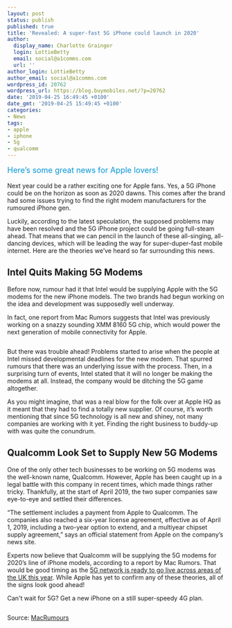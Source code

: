 ```yaml
---
layout: post
status: publish
published: true
title: 'Revealed: A super-fast 5G iPhone could launch in 2020'
author:
  display_name: Charlotte Grainger
  login: LottieBetty
  email: social@a1comms.com
  url: ''
author_login: LottieBetty
author_email: social@a1comms.com
wordpress_id: 20762
wordpress_url: https://blog.buymobiles.net/?p=20762
date: '2019-04-25 16:49:45 +0100'
date_gmt: '2019-04-25 15:49:45 +0100'
categories:
- News
tags:
- apple
- iphone
- 5g
- qualcomm
---
```

<p><!-- wp:paragraph --></p>
<p><span class="postStandFirst" style="color: #0896d5; line-height: 26px; font-size: 18px;">Here&rsquo;s some great news for Apple lovers!</span></p>
<p><!-- /wp:paragraph --></p>
<p><!-- wp:paragraph --></p>
<p>Next year could be a rather exciting one for Apple fans. Yes, a 5G iPhone could be on the horizon as soon as 2020 dawns. This comes after the brand had some issues trying to find the right modem manufacturers for the rumoured iPhone gen.</p>
<p><!-- /wp:paragraph --></p>
<p><!-- wp:paragraph --></p>
<p>Luckily, according to the latest speculation, the supposed problems may have been resolved and the 5G iPhone project could be going full-steam ahead. That means that we can pencil in the launch of these all-singing, all-dancing devices, which will be leading the way for super-duper-fast mobile internet. Here are the theories we&rsquo;ve heard so far surrounding this news.</p>
<p><!-- /wp:paragraph --></p>
<p><!-- wp:heading --></p>
<h2>Intel Quits Making 5G Modems</h2>
<p><!-- /wp:heading --></p>
<p><!-- wp:paragraph --></p>
<p>Before now, rumour had it that Intel would be supplying Apple with the 5G modems for the new iPhone models. The two brands had begun working on the idea and development was supposedly well underway.</p>
<p><!-- /wp:paragraph --></p>
<p><!-- wp:paragraph --></p>
<p>In fact, one report from Mac Rumors suggests that Intel was previously working on a snazzy sounding XMM 8160 5G chip, which would power the next generation of mobile connectivity for Apple.</p>
<p><!-- /wp:paragraph --></p>
<p><!-- wp:image {"id":20766} --></p>
<figure class="wp-block-image"><img src="https://storage.googleapis.com/a1comms-blog-buymobiles/1/2019/04/intel-5g-modem-iphone.jpg" alt="" class="wp-image-20766"/></figure>
<p><!-- /wp:image --></p>
<p><!-- wp:paragraph --></p>
<p>But there was trouble ahead! Problems started to arise when the people at Intel missed developmental deadlines for the new modem. That spurred rumours that there was an underlying issue with the process. Then, in a surprising turn of events, Intel stated that it will no longer be making the modems at all. Instead, the company would be ditching the 5G game altogether.</p>
<p><!-- /wp:paragraph --></p>
<p><!-- wp:paragraph --></p>
<p>As you might imagine, that was a real blow for the folk over at Apple HQ as it meant that they had to find a totally new supplier. Of course, it&rsquo;s worth mentioning that since 5G technology is all new and shiney, not many companies are working with it yet. Finding the right business to buddy-up with was quite the conundrum.</p>
<p><!-- /wp:paragraph --></p>
<p><!-- wp:heading --></p>
<h2>Qualcomm Look Set to Supply New 5G Modems</h2>
<p><!-- /wp:heading --></p>
<p><!-- wp:paragraph --></p>
<p>One of the only other tech businesses to be working on 5G modems was the well-known name, Qualcomm. However, Apple has been caught up in a legal battle with this company in recent times, which made things rather tricky. Thankfully, at the start of April 2019, the two super companies saw eye-to-eye and settled their differences.</p>
<p><!-- /wp:paragraph --></p>
<p><!-- wp:paragraph --></p>
<p>&ldquo;The settlement includes a payment from Apple to Qualcomm. The companies also reached a six-year license agreement, effective as of April 1, 2019, including a two-year option to extend, and a multiyear chipset supply agreement,&rdquo; says an official statement from Apple on the company&rsquo;s news site.</p>
<p><!-- /wp:paragraph --></p>
<p><!-- wp:paragraph --></p>
<p>Experts now believe that Qualcomm will be supplying the 5G modems for 2020&rsquo;s line of iPhone models, according to a report by Mac Rumors. That would be good timing as the <a href="https://blog.buymobiles.net/news/ee-announces-the-cities-that-will-get-5g-next-year">5G network is ready to go live across areas of the UK this year</a>. While Apple has yet to confirm any of these theories, all of the signs look good ahead!</p>
<p><!-- /wp:paragraph --></p>
<p><!-- wp:paragraph --></p>
<p>Can't wait for 5G? Get a new iPhone on a still super-speedy 4G plan.</p>
<p><!-- /wp:paragraph --></p>
<p><!-- wp:image {"id":20352,"linkDestination":"custom"} --></p>
<figure class="wp-block-image"><a href="https://www.buymobiles.net/apple" target="_blank" rel="noreferrer noopener"><img src="https://storage.googleapis.com/a1comms-blog-buymobiles/1/2019/03/bm-blog-iphone-xs.jpg" alt="" class="wp-image-20352"/></a></figure>
<p><!-- /wp:image --></p>
<p><!-- wp:paragraph --></p>
<p>Source: <a href="https://www.macrumors.com/2019/04/16/intel-exits-5g-smartphone-modem-business/" target="_blank" rel="noreferrer noopener" aria-label=" (opens in a new tab)">MacRumours</a></p>
<p><!-- /wp:paragraph --></p>
